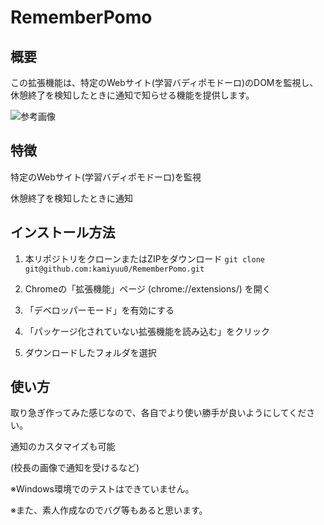 # RememberPomo

## 概要
この拡張機能は、特定のWebサイト(学習バディポモドーロ)のDOMを監視し、
休憩終了を検知したときに通知で知らせる機能を提供します。

![参考画像](https://i.gyazo.com/thumb/972/81fab5d25ec3313c42b6dd8529af3923-png.jpg)

## 特徴
特定のWebサイト(学習バディポモドーロ)を監視

休憩終了を検知したときに通知

## インストール方法

1. 本リポジトリをクローンまたはZIPをダウンロード
`git clone git@github.com:kamiyuu0/RememberPomo.git`

2. Chromeの「拡張機能」ページ (chrome://extensions/) を開く
3. 「デベロッパーモード」を有効にする
4. 「パッケージ化されていない拡張機能を読み込む」をクリック
5. ダウンロードしたフォルダを選択

## 使い方
取り急ぎ作ってみた感じなので、各自でより使い勝手が良いようにしてください。

通知のカスタマイズも可能

(校長の画像で通知を受けるなど)

※Windows環境でのテストはできていません。

※また、素人作成なのでバグ等もあると思います。